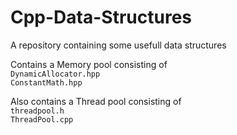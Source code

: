 # Cpp-Data-Structures
A repository containing some usefull data structures

Contains a Memory pool consisting of  
`DynamicAllocator.hpp`  
`ConstantMath.hpp`  

Also contains a Thread pool consisting of  
`threadpool.h`  
`ThreadPool.cpp`  
